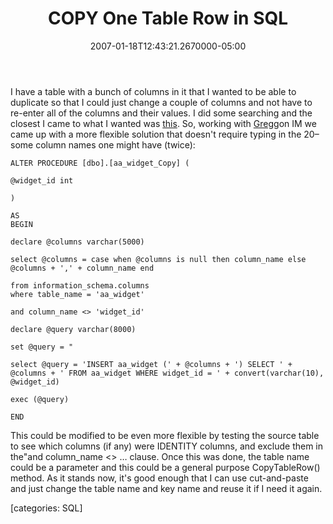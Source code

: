 ﻿---
title: COPY One Table Row in SQL
date: "2007-01-18T12:43:21.2670000-05:00"
description: I have a table with a bunch of columns in it that I wanted to be
featuredImage: img/copy-one-table-row-in-sql-featured.png
---

I have a table with a bunch of columns in it that I wanted to be able to duplicate so that I could just change a couple of columns and not have to re-enter all of the columns and their values. I did some searching and the closest I came to what I wanted was [this](http://forums.devshed.com/ms-sql-development-95/copy-rows-and-change-1-value-370378.html). So, working with [Gregg](http://aspadvice.com/blogs/gstark)on IM we came up with a more flexible solution that doesn't require typing in the 20–some column names one might have (twice):


```
ALTER PROCEDURE [dbo].[aa_widget_Copy] (

@widget_id int

)

AS
BEGIN

declare @columns varchar(5000)

select @columns = case when @columns is null then column_name else @columns + ',' + column_name end

from information_schema.columns
where table_name = 'aa_widget'

and column_name <> 'widget_id'

declare @query varchar(8000)

set @query = "

select @query = 'INSERT aa_widget (' + @columns + ') SELECT ' + @columns + ' FROM aa_widget WHERE widget_id = ' + convert(varchar(10), @widget_id)

exec (@query)

END
```


This could be modified to be even more flexible by testing the source table to see which columns (if any) were IDENTITY columns, and exclude them in the"and column_name <> … clause. Once this was done, the table name could be a parameter and this could be a general purpose CopyTableRow() method. As it stands now, it's good enough that I can use cut-and-paste and just change the table name and key name and reuse it if I need it again.

\[categories: SQL]

